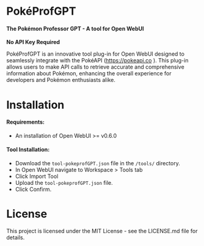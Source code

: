 # PokéProfGPT
#### The Pokémon Professor GPT - A tool for Open WebUI
**No API Key Required**

PokéProfGPT is an innovative tool plug-in for Open WebUI designed to seamlessly integrate with the PokéAPI (https://pokeapi.co ). This plug-in allows users to make API calls to retrieve accurate and comprehensive information about Pokémon, enhancing the overall experience for developers and Pokémon enthusiasts alike.

# Installation

#### Requirements:
- An installation of Open WebUI >= v0.6.0

#### Tool Installation:
- Download the `tool-pokeprofGPT.json` file in the `/tools/` directory.
- In Open WebUI navigate to Workspace > Tools tab
- Click Import Tool
- Upload the `tool-pokeprofGPT.json` file.
- Click Confirm.

# License
This project is licensed under the MIT License - see the LICENSE.md file for details.
